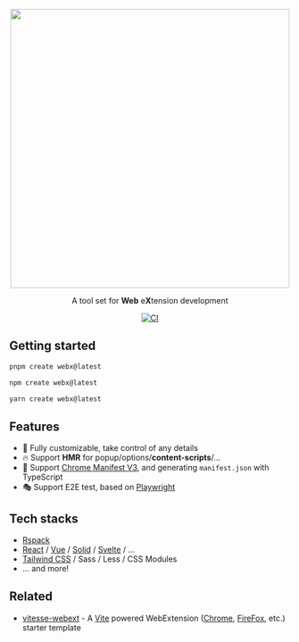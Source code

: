 <p align="center">
  <img width="500" src="https://github.com/tmkx/webx-kit/assets/13805071/e7fdbe7d-ed6e-40d3-b555-4ac6369cc97d" />
  <p align="center">A tool set for <b>Web</b> e<b>X</b>tension development</p>
</p>

<p align="center">
  <a href="https://github.com/tmkx/webx-kit/actions/workflows/ci.yml" target="_blank"><img alt="CI" src="https://github.com/tmkx/webx-kit/actions/workflows/ci.yml/badge.svg" /></a>
</p>

## Getting started

```bash
pnpm create webx@latest

npm create webx@latest

yarn create webx@latest
```

## Features

- 💅 Fully customizable, take control of any details
- 🔥 Support **HMR** for popup/options/**content-scripts**/...
- 📃 Support [Chrome Manifest V3](https://developer.chrome.com/docs/extensions/develop/migrate/what-is-mv3), and generating `manifest.json` with TypeScript
- 🎭 Support E2E test, based on [Playwright](https://playwright.dev/)

## Tech stacks

- [Rspack](https://rspack.rs/)
- [React](https://react.dev/) / [Vue](https://vuejs.org/) / [Solid](https://www.solidjs.com/) / [Svelte](https://svelte.dev/) / ...
- [Tailwind CSS](https://tailwindcss.com/) / Sass / Less / CSS Modules
- ... and more!

## Related

- [vitesse-webext](https://github.com/antfu/vitesse-webext) - A [Vite](https://vitejs.dev/) powered WebExtension ([Chrome](https://developer.chrome.com/docs/extensions), [FireFox](https://addons.mozilla.org/en-US/developers/), etc.) starter template
